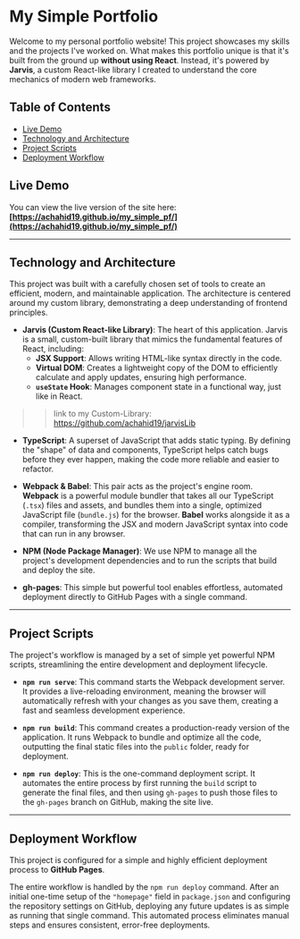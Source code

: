# My Simple Portfolio

Welcome to my personal portfolio website! This project showcases my skills and the projects I've worked on. What makes this portfolio unique is that it's built from the ground up **without using React**. Instead, it's powered by **Jarvis**, a custom React-like library I created to understand the core mechanics of modern web frameworks.

## Table of Contents
- [Live Demo](#live-demo)
- [Technology and Architecture](#technology-and-architecture)
- [Project Scripts](#project-scripts)
- [Deployment Workflow](#deployment-workflow)

## Live Demo

You can view the live version of the site here: **[https://achahid19.github.io/my_simple_pf/](https://achahid19.github.io/my_simple_pf/)**

***

## Technology and Architecture

This project was built with a carefully chosen set of tools to create an efficient, modern, and maintainable application. The architecture is centered around my custom library, demonstrating a deep understanding of frontend principles.

* **Jarvis (Custom React-like Library)**: The heart of this application. Jarvis is a small, custom-built library that mimics the fundamental features of React, including:
    * **JSX Support**: Allows writing HTML-like syntax directly in the code.
    * **Virtual DOM**: Creates a lightweight copy of the DOM to efficiently calculate and apply updates, ensuring high performance.
    * **`useState` Hook**: Manages component state in a functional way, just like in React.

>> link to my Custom-Library: https://github.com/achahid19/jarvisLib

* **TypeScript**: A superset of JavaScript that adds static typing. By defining the "shape" of data and components, TypeScript helps catch bugs before they ever happen, making the code more reliable and easier to refactor.

* **Webpack & Babel**: This pair acts as the project's engine room. **Webpack** is a powerful module bundler that takes all our TypeScript (`.tsx`) files and assets, and bundles them into a single, optimized JavaScript file (`bundle.js`) for the browser. **Babel** works alongside it as a compiler, transforming the JSX and modern JavaScript syntax into code that can run in any browser.

* **NPM (Node Package Manager)**: We use NPM to manage all the project's development dependencies and to run the scripts that build and deploy the site.

* **gh-pages**: This simple but powerful tool enables effortless, automated deployment directly to GitHub Pages with a single command.

***

## Project Scripts

The project's workflow is managed by a set of simple yet powerful NPM scripts, streamlining the entire development and deployment lifecycle.

* **`npm run serve`**:
    This command starts the Webpack development server. It provides a live-reloading environment, meaning the browser will automatically refresh with your changes as you save them, creating a fast and seamless development experience.

* **`npm run build`**:
    This command creates a production-ready version of the application. It runs Webpack to bundle and optimize all the code, outputting the final static files into the `public` folder, ready for deployment.

* **`npm run deploy`**:
    This is the one-command deployment script. It automates the entire process by first running the `build` script to generate the final files, and then using `gh-pages` to push those files to the `gh-pages` branch on GitHub, making the site live.

***

## Deployment Workflow

This project is configured for a simple and highly efficient deployment process to **GitHub Pages**.

The entire workflow is handled by the `npm run deploy` command. After an initial one-time setup of the `"homepage"` field in `package.json` and configuring the repository settings on GitHub, deploying any future updates is as simple as running that single command. This automated process eliminates manual steps and ensures consistent, error-free deployments.
